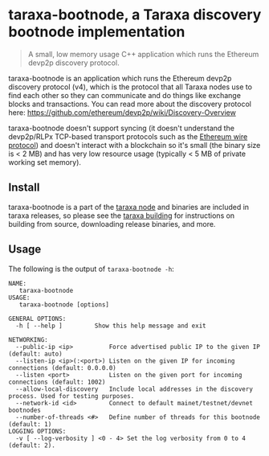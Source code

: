 # taraxa-bootnode, a Taraxa discovery bootnode implementation
> A small, low memory usage C++ application which runs the Ethereum devp2p discovery protocol.

taraxa-bootnode is an application which runs the Ethereum devp2p discovery protocol (v4), which is the protocol that all Taraxa nodes use to find each other so they can communicate and do things like exchange blocks and transactions. You can read more about the discovery protocol here: https://github.com/ethereum/devp2p/wiki/Discovery-Overview

taraxa-bootnode doesn't support syncing (it doesn't understand the devp2p/RLPx TCP-based transport protocols such as the [Ethereum wire protocol](https://github.com/ethereum/wiki/wiki/Ethereum-Wire-Protocol)) and doesn't interact with a blockchain so it's small  (the binary size is < 2 MB) and has very low resource usage (typically < 5 MB of private working set memory).

## Install
taraxa-bootnode is a part of the [taraxa node](https://github.com/Taraxa-project/taraxa-node) and binaries are included in taraxa releases, so please see the [taraxa building](https://github.com/Taraxa-project/taraxa-node/blob/develop/doc/building.md) for instructions on building from source, downloading release binaries, and more.

## Usage
The following is the output of `taraxa-bootnode -h`:
```
NAME:
   taraxa-bootnode
USAGE:
   taraxa-bootnode [options]

GENERAL OPTIONS:
  -h [ --help ]         Show this help message and exit

NETWORKING:
  --public-ip <ip>          Force advertised public IP to the given IP (default: auto)
  --listen-ip <ip>(:<port>) Listen on the given IP for incoming connections (default: 0.0.0.0)
  --listen <port>           Listen on the given port for incoming connections (default: 1002)
  --allow-local-discovery   Include local addresses in the discovery process. Used for testing purposes.
  --network-id <id>         Connect to default mainet/testnet/devnet bootnodes
  --number-of-threads <#>   Define number of threads for this bootnode (default: 1)
LOGGING OPTIONS:
  -v [ --log-verbosity ] <0 - 4> Set the log verbosity from 0 to 4 (default: 2).
  ```
